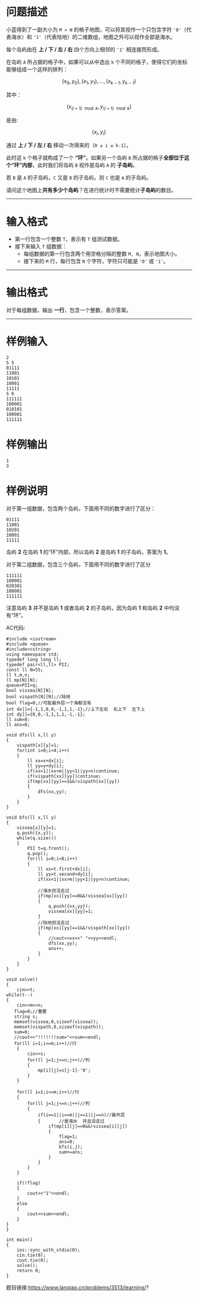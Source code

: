 # 问题描述
小蓝得到了一副大小为 `M × N` 的格子地图，可以将其视作一个只包含字符 `'0'`（代表海水）和 `'1'`（代表陆地）的二维数组，地图之外可以视作全部是海水。

每个岛屿由在 **上 / 下 / 左 / 右** 四个方向上相邻的 `'1'` 相连接而形成。

在岛屿 `A` 所占据的格子中，如果可以从中选出 `k` 个不同的格子，使得它们的坐标能够组成一个这样的排列：

$$ (x_0, y_0), (x_1, y_1), \dots, (x_{k-1}, y_{k-1}) $$


其中：


$$ (x_{(i+1) \mod k}, y_{(i+1) \mod k}) $$


是由:

$$ (x_i, y_i) $$  

通过 **上 / 下 / 左 / 右** 移动一次得来的（`0 ≤ i ≤ k-1`）。



此时这 `k` 个格子就构成了一个 **“环”**。如果另一个岛屿 `B` 所占据的格子**全部位于这个“环”内部**，此时我们将岛屿 `B` 视作是岛屿 `A` 的 **子岛屿**。

若 `B` 是 `A` 的子岛屿，`C` 又是 `B` 的子岛屿，则 `C` 也是 `A` 的子岛屿。

请问这个地图上**共有多少个岛屿**？在进行统计时不需要统计**子岛屿**的数目。

---

# 输入格式
- 第一行包含一个整数 `T`，表示有 `T` 组测试数据。
- 接下来输入 `T` 组数据：
  - 每组数据的第一行包含两个用空格分隔的整数 `M, N`，表示地图大小。
  - 接下来的 `M` 行，每行包含 `N` 个字符，字符只可能是 `'0'` 或 `'1'`。

---

# 输出格式
对于每组数据，输出 **一行**，包含一个整数，表示答案。

---

# 样例输入
```
2
5 5
01111
11001
10101
10001
11111
5 6
111111
100001
010101
100001
111111
```
# 样例输出
```
1
3
```
# 样例说明
对于第一组数据，包含两个岛屿，下面用不同的数字进行了区分：
```
01111
11001
10201
10001
11111
```
岛屿 **2** 在岛屿 **1** 的“环”内部，所以岛屿 **2** 是岛屿 **1** 的子岛屿，答案为 **1**。

对于第二组数据，包含三个岛屿，下面用不同的数字进行了区分
```
111111
100001
020301
100001
111111
```
注意岛屿 **3** 并不是岛屿 **1** 或者岛屿 **2** 的子岛屿，因为岛屿 **1** 和岛屿 **2** 中均没有“环”。

AC代码:
```
#include <iostream>
#include <queue>
#include<cstring>
using namespace std;
typedef long long ll;
typedef pair<ll,ll> PII;
const ll N=55;
ll t,m,n;
ll mp[N][N];
queue<PII>q;
bool vissea[N][N];
bool vispath[N][N];//陆地
bool flag=0;//可能最外层一个海都没有
int dx[]={-1,1,0,0,-1,1,1,-1};//上下左右  右上下  左下上
int dy[]={0,0,-1,1,1,1,-1,-1};
ll sum=0;
ll ans=0;

void dfs(ll x,ll y)
{
	vispath[x][y]=1;
	for(int i=0;i<4;i++)
	{
		ll xx=x+dx[i];
		ll yy=y+dy[i];
		if(xx<1||xx>m||yy<1||yy>n)continue;
		if(vispath[xx][yy])continue;
		if(mp[xx][yy]==1&&!vispath[xx][yy])
		{
			dfs(xx,yy);
		}
	}
}

void bfs(ll x,ll y)
{
	vissea[x][y]=1;
	q.push({x,y});
	while(q.size())
	{
		PII t=q.front();
		q.pop();
		for(ll i=0;i<8;i++)
		{
			ll xx=t.first+dx[i];
			ll yy=t.second+dy[i];
			if(xx<1||xx>m||yy<1||yy>n)continue;
			
			//海水但没走过
			if(mp[xx][yy]==0&&!vissea[xx][yy])
			{
				q.push({xx,yy});
				vissea[xx][yy]=1;
			}
			//陆地但没走过
			if(mp[xx][yy]==1&&!vispath[xx][yy])
			{
				//cout<<xx<<" "<<yy<<endl;
				dfs(xx,yy);
				ans++;
			}
		}
	}
}

void solve()
{
	cin>>t;
while(t--)
{
	cin>>m>>n;
   flag=0;//重置
   string s;
   memset(vissea,0,sizeof(vissea));
   memset(vispath,0,sizeof(vispath));
   sum=0;
   //cout<<"!!!!!!!sum="<<sum<<endl;
   for(ll i=1;i<=m;i++)//行
   	{
		cin>>s;
		for(ll j=1;j<=n;j++)//列
		{
			mp[i][j]=s[j-1]-'0';
		}
   	}
   
	for(ll i=1;i<=m;i++)//行
   	{
		for(ll j=1;j<=n;j++)//列
		{
			if(i==1||i==m||j==1||j==n)//最外层
			{       //是海水  并且没走过
				if(mp[i][j]==0&&!vissea[i][j])
				{
					flag=1;
					ans=0;
					bfs(i,j);
					sum+=ans;
				}
			}
		}
  	}
  	
  	if(!flag)
  	{
  		cout<<"1"<<endl;
	}
	else
	{
		cout<<sum<<endl;
	}
}
}

int main()
{
    ios::sync_with_stdio(0);
    cin.tie(0);
    cout.tie(0);
    solve();
    return 0;
}
```
题目链接:https://www.lanqiao.cn/problems/3513/learning/?

